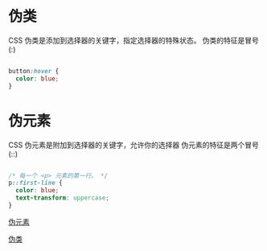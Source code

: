 # 伪类

CSS 伪类是添加到选择器的关键字，指定选择器的特殊状态。
伪类的特征是冒号(:)

```css

button:hover {
  color: blue;
}

```

# 伪元素
CSS 伪元素是附加到选择器的关键字，允许你的选择器
伪元素的特征是两个冒号(::)
```css

/* 每一个 <p> 元素的第一行。 */
p::first-line {
  color: blue;
  text-transform: uppercase;
}

```


[伪元素](https://developer.mozilla.org/zh-CN/docs/Web/CSS/Pseudo-elements)

[伪类](https://developer.mozilla.org/zh-CN/docs/Web/CSS/Pseudo-classes)

